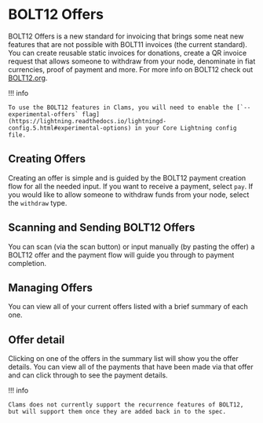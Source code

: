 # BOLT12 Offers

BOLT12 Offers is a new standard for invoicing that brings some neat new features that are not possible with BOLT11 invoices (the current standard). You can create reusable static invoices for donations, create a QR invoice request that allows someone to withdraw from your node, denominate in fiat currencies, proof of payment and more. For more info on BOLT12 check out [BOLT12.org](https://bolt12.org).

!!! info

    To use the BOLT12 features in Clams, you will need to enable the [`--experimental-offers` flag](https://lightning.readthedocs.io/lightningd-config.5.html#experimental-options) in your Core Lightning config file.

## Creating Offers

Creating an offer is simple and is guided by the BOLT12 payment creation flow for all the needed input. If you want to receive a payment, select `pay`. If you would like to allow someone to withdraw funds from your node, select the `withdraw` type.

## Scanning and Sending BOLT12 Offers

You can scan (via the scan button) or input manually (by pasting the offer) a BOLT12 offer and the payment flow will guide you through to payment completion.

## Managing Offers

You can view all of your current offers listed with a brief summary of each one.

## Offer detail

Clicking on one of the offers in the summary list will show you the offer details. You can view all of the payments that have been made via that offer and can click through to see the payment details.

!!! info

    Clams does not currently support the recurrence features of BOLT12, but will support them once they are added back in to the spec.

